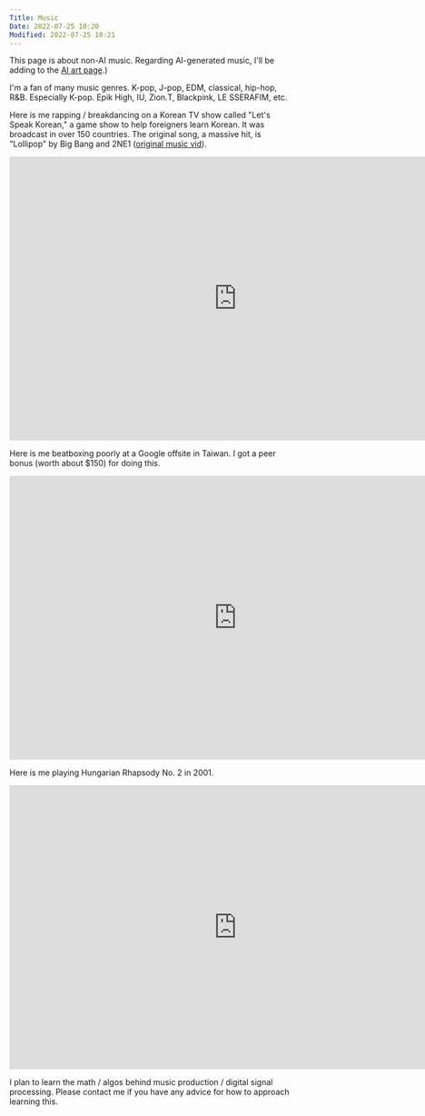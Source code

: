 ```yaml
---
Title: Music
Date: 2022-07-25 10:20
Modified: 2022-07-25 10:21
---
```


This page is about non-AI music. Regarding AI-generated music, I'll be adding to the [AI art page](https://jerrychi.com/pages/ai-art.html).)

I'm a fan of many music genres. K-pop, J-pop, EDM, classical, hip-hop, R&B. Especially K-pop. Epik High, IU, Zion.T, Blackpink, LE SSERAFIM, etc.

Here is me rapping / breakdancing on a Korean TV show called "Let's Speak Korean," a game show to help foreigners learn Korean. It was broadcast in over 150 countries.
The original song, a massive hit, is "Lollipop" by Big Bang and 2NE1 ([original music vid](https://www.youtube.com/watch?v=zIRW_elc-rY)).

<div class="youtube" align="center">
<iframe width="800" height="500" src="https://www.youtube.com/embed/nhef8KAkGy0" frameborder="0"></iframe>
</div>

Here is me beatboxing poorly at a Google offsite in Taiwan. I got a peer bonus (worth about $150) for doing this.

<div class="youtube" align="center">
<iframe width="800" height="500" src="https://www.youtube.com/embed/U49Iclu2oO8" frameborder="0"></iframe>
</div>

Here is me playing Hungarian Rhapsody No. 2 in 2001.

<div class="youtube" align="center">
<iframe width="800" height="500" src="https://www.youtube.com/embed/hXhO8s8ojVE" frameborder="0"></iframe>
</div>

I plan to learn the math / algos behind music production / digital signal processing. Please contact me if you have any advice for how to approach learning this.

